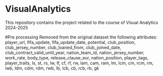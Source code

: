 # VisualAnalytics
This repository contains the project related to the course of Visual Analytics 2024-2025

#Pre processing
Removed from the original dataset the following attributes:
player_url, fifa_update, fifa_update_date, potential, club_position, club_jersey_number, club_loaned_from, club_joined_date, club_contract_valid_until_year, nation_team_id, nation_jersey_number, work_rate, body_type, release_clause_eur, nation_position, player_tags, player_traits, ls, st, rs, lw, lf, cf, rf, rw, lam, cam, ram, lm, lcm, cm, rcm, rm, lwb, ldm, cdm, rdm, rwb, lb, lcb, cb, rcb, rb, gk